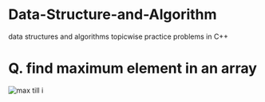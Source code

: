 # Data-Structure-and-Algorithm
data structures and algorithms topicwise practice problems in C++

<h1>Q. find maximum element in an array </h1>

![max till i](https://user-images.githubusercontent.com/87974605/148647389-b609e8c5-aa1b-4b74-829f-89bdb6d65172.PNG)

